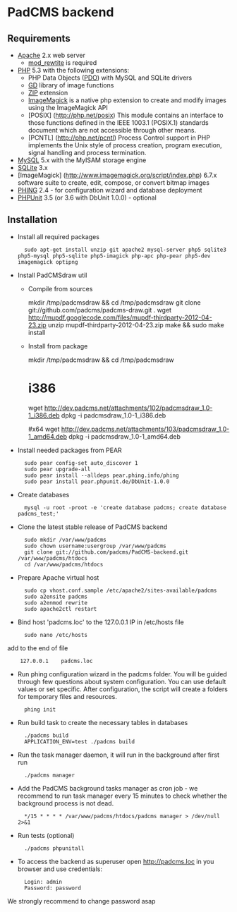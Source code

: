 PadCMS backend
==============

Requirements
------------

* [Apache](http://httpd.apache.org/) 2.x web server
    * [mod_rewtite](http://httpd.apache.org/docs/current/mod/mod_rewrite.html) is required
* [PHP](http://php.net/) 5.3 with the following extensions:
    * PHP Data Objects ([PDO](http://php.net/manual/en/book.pdo.php)) with MySQL and SQLite drivers
    * [GD](http://php.net/manual/en/book.image.php) library of image functions
    * [ZIP](http://www.php.net/manual/en/book.zip.php) extension
    * [ImageMagick](http://php.net/manual/en/book.imagick.php) is a native php extension to create and modify images using the ImageMagick API
    * [POSIX] (http://php.net/posix) This module contains an interface to those functions defined in the IEEE 1003.1 (POSIX.1) standards document which are not accessible through other means.
    * [PCNTL] (http://php.net/pcntl) Process Control support in PHP implements the Unix style of process creation, program execution, signal handling and process termination.
* [MySQL](http://mysql.com/) 5.x with the MyISAM storage engine
* [SQLite](http://www.sqlite.org/) 3.x
* [ImageMagick] (http://www.imagemagick.org/script/index.php) 6.7.x software suite to create, edit, compose, or convert bitmap images
* [PHING](http://www.phing.info/trac/) 2.4 - for configuration wizard and database deployment
* [PHPUnit](http://www.phpunit.de/) 3.5 (or 3.6 with DbUnit 1.0.0) - optional

Installation
------------

* Install all required packages

        sudo apt-get install unzip git apache2 mysql-server php5 sqlite3 php5-mysql php5-sqlite php5-imagick php-apc php-pear php5-dev imagemagick optipng
* Install PadCMSdraw util
    * Compile from sources

        mkdir /tmp/padcmsdraw && cd /tmp/padcmsdraw
        git clone git://github.com/padcms/padcms-draw.git .
        wget http://mupdf.googlecode.com/files/mupdf-thirdparty-2012-04-23.zip
        unzip mupdf-thirdparty-2012-04-23.zip
        make && sudo make install
    * Install from package

        mkdir /tmp/padcmsdraw && cd /tmp/padcmsdraw

        # i386
        wget http://dev.padcms.net/attachments/102/padcmsdraw_1.0-1_i386.deb
        dpkg -i padcmsdraw_1.0-1_i386.deb

        #x64
        wget http://dev.padcms.net/attachments/103/padcmsdraw_1.0-1_amd64.deb
        dpkg -i padcmsdraw_1.0-1_amd64.deb
* Install needed packages from PEAR

        sudo pear config-set auto_discover 1
        sudo pear upgrade-all
        sudo pear install --alldeps pear.phing.info/phing
        sudo pear install pear.phpunit.de/DbUnit-1.0.0
* Create databases

        mysql -u root -proot -e 'create database padcms; create database padcms_test;'
* Clone the latest stable release of PadCMS backend

        sudo mkdir /var/www/padcms
        sudo chown username:usergroup /var/www/padcms
        git clone git://github.com/padcms/PadCMS-backend.git /var/www/padcms/htdocs
        cd /var/www/padcms/htdocs
* Prepare Apache virtual host

        sudo cp vhost.conf.sample /etc/apache2/sites-available/padcms
        sudo a2ensite padcms
        sudo a2enmod rewrite
        sudo apache2ctl restart
* Bind host 'padcms.loc' to the 127.0.0.1 IP in /etc/hosts file

        sudo nano /etc/hosts
add to the end of file

        127.0.0.1    padcms.loc
* Run phing configuration wizard in the padcms folder. You will be guided through few questions about system configuration. You can use default values or set specific. After configuration, the script will create a folders for temporary files and resources.

        phing init
* Run build task to create the necessary tables in databases

        ./padcms build
        APPLICATION_ENV=test ./padcms build
* Run the task manager daemon, it will run in the background after first run

        ./padcms manager
* Add the PadCMS background tasks manager as cron job - we recommend to run task manager every 15 minutes to check whether the background process is not dead.

        */15 * * * * /var/www/padcms/htdocs/padcms manager > /dev/null 2>&1
* Run tests (optional)

        ./padcms phpunitall
* To access the backend as superuser open http://padcms.loc in you browser and use credentials:

        Login: admin
        Password: password

We strongly recommend to change password asap
